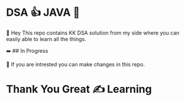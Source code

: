 # DSA :+1: JAVA :brain:

:red_circle: Hey This repo contains KK DSA solution from my side where you can easily able to learn all the things.

:arrow_right: ## In Progress

:red_circle: If you are intrested you can make changes in this repo.

# Thank You Great :writing_hand: Learning
